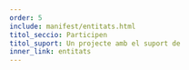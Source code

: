 ```yaml
---
order: 5
include: manifest/entitats.html
titol_seccio: Participen
titol_suport: Un projecte amb el suport de
inner_link: entitats
---
```

